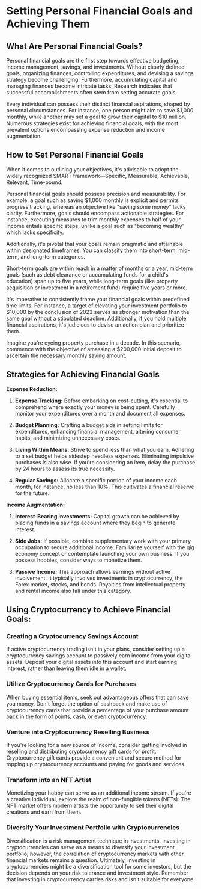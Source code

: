 # Setting Personal Financial Goals and Achieving Them

## What Are Personal Financial Goals?

Personal financial goals are the first step towards effective budgeting, income management, savings, and investments. Without clearly defined goals, organizing finances, controlling expenditures, and devising a savings strategy become challenging. Furthermore, accumulating capital and managing finances become intricate tasks. Research indicates that successful accomplishments often stem from setting accurate goals.

Every individual can possess their distinct financial aspirations, shaped by personal circumstances. For instance, one person might aim to save $1,000 monthly, while another may set a goal to grow their capital to $10 million. Numerous strategies exist for achieving financial goals, with the most prevalent options encompassing expense reduction and income augmentation.

## How to Set Personal Financial Goals
When it comes to outlining your objectives, it's advisable to adopt the widely recognized SMART framework—Specific, Measurable, Achievable, Relevant, Time-bound.

Personal financial goals should possess precision and measurability. For example, a goal such as saving $1,000 monthly is explicit and permits progress tracking, whereas an objective like "saving some money" lacks clarity. Furthermore, goals should encompass actionable strategies. For instance, executing measures to trim monthly expenses to half of your income entails specific steps, unlike a goal such as "becoming wealthy" which lacks specificity.

Additionally, it's pivotal that your goals remain pragmatic and attainable within designated timeframes. You can classify them into short-term, mid-term, and long-term categories.

Short-term goals are within reach in a matter of months or a year, mid-term goals (such as debt clearance or accumulating funds for a child's education) span up to five years, while long-term goals (like property acquisition or investment in a retirement fund) require five years or more.

It's imperative to consistently frame your financial goals within predefined time limits. For instance, a target of elevating your investment portfolio to $10,000 by the conclusion of 2023 serves as stronger motivation than the same goal without a stipulated deadline. Additionally, if you hold multiple financial aspirations, it's judicious to devise an action plan and prioritize them.

Imagine you're eyeing property purchase in a decade. In this scenario, commence with the objective of amassing a $200,000 initial deposit to ascertain the necessary monthly saving amount.

## Strategies for Achieving Financial Goals

**Expense Reduction:**

1.  **Expense Tracking:** Before embarking on cost-cutting, it's essential to comprehend where exactly your money is being spent. Carefully monitor your expenditures over a month and document all expenses.
    
2.  **Budget Planning:** Crafting a budget aids in setting limits for expenditures, enhancing financial management, altering consumer habits, and minimizing unnecessary costs.
    
3.  **Living Within Means:** Strive to spend less than what you earn. Adhering to a set budget helps sidestep needless expenses. Eliminating impulsive purchases is also wise. If you're considering an item, delay the purchase by 24 hours to assess its true necessity.
    
4.  **Regular Savings:** Allocate a specific portion of your income each month, for instance, no less than 10%. This cultivates a financial reserve for the future.
    
**Income Augmentation:**

1.  **Interest-Bearing Investments:** Capital growth can be achieved by placing funds in a savings account where they begin to generate interest.
    
2.  **Side Jobs:** If possible, combine supplementary work with your primary occupation to secure additional income. Familiarize yourself with the gig economy concept or contemplate launching your own business. If you possess hobbies, consider ways to monetize them.
    
3.  **Passive Income:** This approach allows earnings without active involvement. It typically involves investments in cryptocurrency, the Forex market, stocks, and bonds. Royalties from intellectual property and rental income also fall under this category.

## Using Cryptocurrency to Achieve Financial Goals:

### Creating a Cryptocurrency Savings Account

If active cryptocurrency trading isn't in your plans, consider setting up a cryptocurrency savings account to passively earn income from your digital assets. Deposit your digital assets into this account and start earning interest, rather than leaving them idle in a wallet.

### Utilize Cryptocurrency Cards for Purchases

When buying essential items, seek out advantageous offers that can save you money. Don't forget the option of cashback and make use of cryptocurrency cards that provide a percentage of your purchase amount back in the form of points, cash, or even cryptocurrency.

### Venture into Cryptocurrency Reselling Business

If you're looking for a new source of income, consider getting involved in reselling and distributing cryptocurrency gift cards for profit. Cryptocurrency gift cards provide a convenient and secure method for topping up cryptocurrency accounts and paying for goods and services.

### Transform into an NFT Artist

Monetizing your hobby can serve as an additional income stream. If you're a creative individual, explore the realm of non-fungible tokens (NFTs). The NFT market offers modern artists the opportunity to sell their digital creations and earn from them.

### Diversify Your Investment Portfolio with Cryptocurrencies

Diversification is a risk management technique in investments. Investing in cryptocurrencies can serve as a means to diversify your investment portfolio; however, the correlation of cryptocurrency markets with other financial markets remains a question. Ultimately, investing in cryptocurrencies might be a diversification tool for some investors, but the decision depends on your risk tolerance and investment style. Remember that investing in cryptocurrency carries risks and isn't suitable for everyone.



<!--stackedit_data:
eyJoaXN0b3J5IjpbMTE5NjIzNzAsNTAwOTk2NTc2XX0=
-->